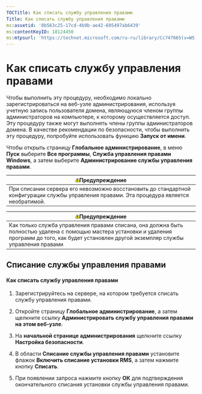 ```yaml
---
TOCTitle: Как списать службу управления правами
Title: Как списать службу управления правами
ms:assetid: '8b563c25-17cd-4b9b-ae42-695497ab6439'
ms:contentKeyID: 18124450
ms:mtpsurl: 'https://technet.microsoft.com/ru-ru/library/Cc747665(v=WS.10)'
---
```


Как списать службу управления правами
=====================================

Чтобы выполнить эту процедуру, необходимо локально зарегистрироваться на веб-узле администрирования, используя учетную запись пользователя домена, являющуюся членом группы администраторов на компьютере, к которому осуществляется доступ. Эту процедуру также могут выполнять члены группы администраторов домена. В качестве рекомендации по безопасности, чтобы выполнить эту процедуру, попробуйте использовать функцию **Запуск от имени**.

Чтобы открыть страницу **Глобальное администрирование**, в меню **Пуск** выберите **Все программы**, **Служба управления правами Windows**, а затем выберите **Администрирование службы управления правами**.

| ![](/security-updates/images/Cc747665.Warning(WS.10).gif)Предупреждение                                                          |
|---------------------------------------------------------------------------------------------------------------------------------------------|
| При списании сервера его невозможно восстановить до стандартной конфигурации службы управления правами. Эта процедура является необратимой. |

| ![](/security-updates/images/Cc747665.Warning(WS.10).gif)Предупреждение                                                                                                                       |
|----------------------------------------------------------------------------------------------------------------------------------------------------------------------------------------------------------|
| Как только служба управления правами списана, она должна быть полностью удалена с помощью мастера установки и удаления программ до того, как будет установлен другой экземпляр службы управления правами |

Списание службы управления правами
----------------------------------

#### Как списать службу управления правами

1.  Зарегистрируйтесь на сервере, на котором требуется списать службу управления правами.

2.  Откройте страницу **Глобальное администрирование**, а затем щелкните ссылку **Администрировать службу управления правами на этом веб-узле**.

3.  На **начальной странице администрирования** щелкните ссылку **Настройка безопасности**.

4.  В области **Списание службы управления правами** установите флажок **Включить списание установки RMS**, а затем нажмите кнопку **Списать**.

5.  При появлении запроса нажмите кнопку **ОК** для подтверждения окончательного списания установки службы управления правами.
